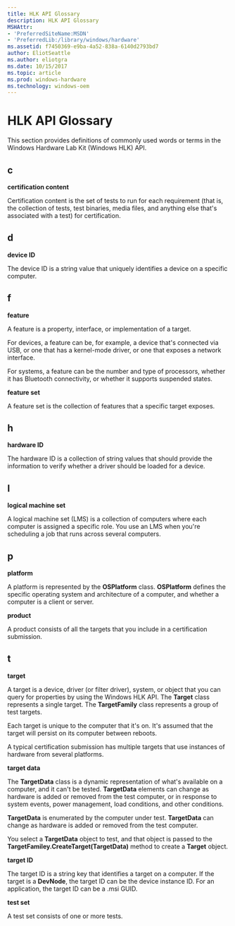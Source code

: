 ```yaml
---
title: HLK API Glossary
description: HLK API Glossary
MSHAttr:
- 'PreferredSiteName:MSDN'
- 'PreferredLib:/library/windows/hardware'
ms.assetid: f7450369-e9ba-4a52-838a-6140d2793bd7
author: EliotSeattle
ms.author: eliotgra
ms.date: 10/15/2017
ms.topic: article
ms.prod: windows-hardware
ms.technology: windows-oem
---
```


# HLK API Glossary


This section provides definitions of commonly used words or terms in the Windows Hardware Lab Kit (Windows HLK) API.

## <span id="c"></span><span id="C"></span>c


**certification content**

Certification content is the set of tests to run for each requirement (that is, the collection of tests, test binaries, media files, and anything else that's associated with a test) for certification.

## <span id="d"></span><span id="D"></span>d


**device ID**

The device ID is a string value that uniquely identifies a device on a specific computer.

## <span id="f"></span><span id="F"></span>f


**feature**

A feature is a property, interface, or implementation of a target.

For devices, a feature can be, for example, a device that's connected via USB, or one that has a kernel-mode driver, or one that exposes a network interface.

For systems, a feature can be the number and type of processors, whether it has Bluetooth connectivity, or whether it supports suspended states.

**feature set**

A feature set is the collection of features that a specific target exposes.

## <span id="h"></span><span id="H"></span>h


**hardware ID**

The hardware ID is a collection of string values that should provide the information to verify whether a driver should be loaded for a device.

## <span id="l"></span><span id="L"></span>l


**logical machine set**

A logical machine set (LMS) is a collection of computers where each computer is assigned a specific role. You use an LMS when you're scheduling a job that runs across several computers.

## <span id="p"></span><span id="P"></span>p


**platform**

A platform is represented by the **OSPlatform** class. **OSPlatform** defines the specific operating system and architecture of a computer, and whether a computer is a client or server.

**product**

A product consists of all the targets that you include in a certification submission.

## <span id="t"></span><span id="T"></span>t


**target**

A target is a device, driver (or filter driver), system, or object that you can query for properties by using the Windows HLK API. The **Target** class represents a single target. The **TargetFamily** class represents a group of test targets.

Each target is unique to the computer that it's on. It's assumed that the target will persist on its computer between reboots.

A typical certification submission has multiple targets that use instances of hardware from several platforms.

**target data**

The **TargetData** class is a dynamic representation of what's available on a computer, and it can't be tested. **TargetData** elements can change as hardware is added or removed from the test computer, or in response to system events, power management, load conditions, and other conditions.

**TargetData** is enumerated by the computer under test. **TargetData** can change as hardware is added or removed from the test computer.

You select a **TargetData** object to test, and that object is passed to the **TargetFamiley.CreateTarget(TargetData)** method to create a **Target** object.

**target ID**

The target ID is a string key that identifies a target on a computer. If the target is a **DevNode**, the target ID can be the device instance ID. For an application, the target ID can be a .msi GUID.

**test set**

A test set consists of one or more tests.

 

 






